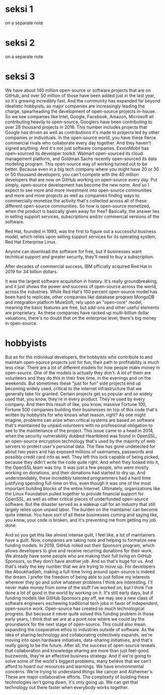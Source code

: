 # seksi 1
on a separate note

# seksi 2
on a separate note

# seksi 3
We have about 140 million open-source or software projects that are on  GitHub, and over 50 million of those have been added just in the last  year, so it's growing incredibly fast.  And the community has expanded far beyond idealistic hobbyists, as major  companies are increasingly leading the charge, spearheading the  development of open-source projects in-house.  So we see companies like Intel, Google, Facebook, Amazon, Microsoft all  contributing heavily to open-source, Googlers have been contributing to  over 28 thousand projects in 2018.  This number includes projects that Google has driven as well as  contributions it's made to projects led by other companies or individuals.  In the open-source world, you have these fierce commercial rivals who  collaborate every day together.  And they haven't signed anything.  And it's not just software companies.  ExxonMobil has open-sourced its developer toolkit.  Walmart open-sourced its cloud management platform, and Goldman Sachs  recently open-sourced its data modeling program.  This open-source way of working turned out to be better.  Because even in a big tech company where you might have 20 or 30 or 50  thousand developers, you can't compete with the 40 million developers that  are now on GitHub working on open-source every day.  Put simply, open-source development has become the new norm.  And so I expect to see more and more investment into open-source  communities and more and more projects as well as companies finding ways  to commercially monetize the activity that's collected across all of these  different open-source communities.  So how is open-source monetized, when the product is basically given away  for free? Basically, the answer lies in selling support services,  subscriptions and/or commercial versions of the software.

Red Hat, founded in 1993, was the first to figure out a successful  business model, which relies upon selling support services for its  operating system, Red Hat Enterprise Linux.

Anyone can download the software for free, but if businesses want  technical support and greater security, they'll need to buy a  subscription.

 After decades of commercial success, IBM officially acquired  Red Hat in 2019 for 34 billion dollars.

 It was the largest software acquisition in history.  It's really groundbreaking, and it just shows the power and success of  open-source across the world, across the industries.  While Red Hat's 100 percent open-source model has been hard to replicate,  other companies like database program MongoDB and integration platform  MuleSoft, rely upon an "open-core" model, meaning the basic features are  free, but add-ons and other useful elements are proprietary.  As these companies have racked up multi-billion dollar valuations, there's  no doubt that on the enterprise level, there's big money in open-source. 

# hobbyists
But as for the individual developers, the hobbyists who contribute to and  maintain open-source projects just for fun, their path to profitability is  much less clear. There are a lot of different models for how people make  money in open-source.  One of the models is actually they don't.  A lot of them are volunteers and they do this in their free time, in the  evenings and on the weekends.  But sometimes these "just for fun" side projects end up becoming widely  used, critical to the internet infrastructure that we generally take for  granted. Certain projects get so popular and so widely used that, you  know, they're in every product.  They're used by every company. And then this result of like, you know,  massive Fortune 100, Fortune 500 companies building their businesses on  top of this code that's written by hobbyists for who knows what reason,  right? As one might imagine, problems can arise when critical systems are  based on software that's maintained by unpaid volunteers with no  professional obligation to see to the maintenance of the project.  This issue came to a head in 2014, when the security vulnerability dubbed  Heartbleed was found in OpenSSL, an open-source encryption technology  that's used by the majority of web servers to protect user's personal  data. The flaw has gone undetected for about two years and has exposed  millions of usernames, passwords and possibly credit card info as well.  They left this lock capable of being picked, because they didn't write the  code quite right.  And when they looked into it, the OpenSSL team was tiny.  It was just a few people, who were mostly working on donations, and their  donations had started to dry up.  And understandably, these incredibly talented programmers had a hard time  justifying spending full-time on this, even though it was one of the most  important building blocks of the entire Internet.  Ultimately, organizations like the Linux Foundation pulled together to  provide financial support for OpenSSL, as well as other critical pieces of  underfunded open-source software.  But the disaster served as a wakeup call for an industry that still  largely relies upon unpaid labor.  The burden on the maintainer can become quite intense.  You have sort of all these businesses coming and saying like, you know,  your code is broken, and it's preventing me from getting my job done.  

And so you get this like almost intense guilt, I feel like, a lot of  maintainers have a guilt.  Now, companies are taking note and helping to formalize new funding  models. In 2019, GitHub rolled out their Sponsors program, which allows  developers to give and receive recurring donations for their work.  We already have some people who are making their full living on GitHub  Sponsors, so they don't have another job.  And so that's huge for us.  And that's really the key number that we are trying to move up.  For developers like Aboukhadijeh, making a full-time living around  open-source is indeed the dream.  I prefer the freedom of being able to just follow my interests wherever  they go and solve whatever problems I think are interesting.  I'll never make money from some of the stuff I've worked on, but I think  I've done a lot of good in the world by working on it.  It's still early days, but if funding models like GitHub Sponsors pay off,  we may see a new class of software engineers eschewing traditional tech  jobs in favor of independent, open-source work.  Open-source has created so much technological progress.  But because it never quite solved this funding problem in those early  years, I think that we are at a point now where we could lay the  groundwork for the next stage of open-source.  This could also mean expanding the cooperative ethos to industries outside  of software. As the idea of sharing technology and collaborating  collectively expands, we're moving into open hardware initiatives,  data-sharing initiatives, and that's really going to be the future.  After all, the success of open-source reveals that collaboration and  knowledge sharing are more than just feel-good buzzwords, they're an  effective business strategy.  And if we're going to solve some of the world's biggest problems, many  believe that we can't afford to hoard our resources and learnings.  We have environmental concerns.  We're trying to understand things like cancer and Alzheimer's.  These are major collaborative efforts.  The complexity of building these technologies isn't going down, it's only  going up. We can get that technology out there faster when everybody works  together.  